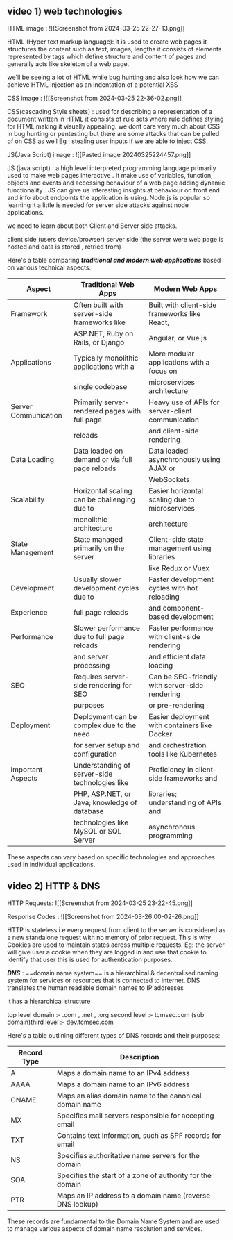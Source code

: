 
video 1) web technologies 
---
HTML image :
![[Screenshot from 2024-03-25 22-27-13.png]]

HTML (Hyper text markup language): it is used to create web pages
it structures the content such as text, images, lengths it consists of elements represented by tags which define structure and content of pages and generally acts like skeleton of a web page.

we'll be seeing a lot of HTML while bug hunting and also look how we can achieve HTML injection as an indentation of a potential XSS 



CSS image :
![[Screenshot from 2024-03-25 22-36-02.png]]

CSS(cascading Style sheets) : used for describing a representation of a document written in HTML it consists of rule sets where rule defines styling for HTML making it visually appealing. 
we dont care very much about CSS in bug hunting or pentesting but there are some attacks that can be pulled of on CSS as well Eg : stealing user inputs if we are able to inject CSS.










JS(Java Script) image :
![[Pasted image 20240325224457.png]]

JS (java script) : a high level interpreted programming language primarily used to make web pages interactive . It make use of variables, function, objects and events and accessing behaviour of a web page adding dynamic functionality .
JS can give us interesting insights at behaviour on front end and info about endpoints the application is using.
Node.js is popular so learning it a little is needed for server side attacks against node applications.

we need to learn about both Client and Server side attacks.

client side (users device/browser)
server side (the server were web page is hosted and data is stored , retried from)


Here's a table comparing ***traditional and modern web applications*** based on various technical aspects:

| Aspect                 | Traditional Web Apps                              | Modern Web Apps                                   |
|------------------------|---------------------------------------------------|---------------------------------------------------|
| Framework              | Often built with server-side frameworks like      | Built with client-side frameworks like React,     |
|                        | ASP.NET, Ruby on Rails, or Django                | Angular, or Vue.js                               |
| Applications           | Typically monolithic applications with a          | More modular applications with a focus on        |
|                        | single codebase                                   | microservices architecture                       |
| Server Communication   | Primarily server-rendered pages with full page   | Heavy use of APIs for server-client communication|
|                        | reloads                                           | and client-side rendering                         |
| Data Loading           | Data loaded on demand or via full page reloads   | Data loaded asynchronously using AJAX or         |
|                        |                                                | WebSockets                                       |
| Scalability            | Horizontal scaling can be challenging due to     | Easier horizontal scaling due to microservices   |
|                        | monolithic architecture                          | architecture                                      |
| State Management       | State managed primarily on the server             | Client-side state management using libraries     |
|                        |                                                | like Redux or Vuex                               |
| Development            | Usually slower development cycles due to         | Faster development cycles with hot reloading     |
| Experience             | full page reloads                                | and component-based development                  |
| Performance            | Slower performance due to full page reloads      | Faster performance with client-side rendering    |
|                        | and server processing                            | and efficient data loading                       |
| SEO                    | Requires server-side rendering for SEO           | Can be SEO-friendly with server-side rendering   |
|                        | purposes                                          | or pre-rendering                                  |
| Deployment             | Deployment can be complex due to the need        | Easier deployment with containers like Docker    |
|                        | for server setup and configuration               | and orchestration tools like Kubernetes          |
| Important Aspects      | Understanding of server-side technologies like   | Proficiency in client-side frameworks and        |
|                        | PHP, ASP.NET, or Java; knowledge of database     | libraries; understanding of APIs and             |
|                        | technologies like MySQL or SQL Server            | asynchronous programming                         |

These aspects can vary based on specific technologies and approaches used in individual applications.






video 2) HTTP & DNS 
---


HTTP Requests:
![[Screenshot from 2024-03-25 23-22-45.png]]




Response Codes :
![[Screenshot from 2024-03-26 00-02-26.png]]




HTTP is stateless i.e every request from client to the server is considered as a new standalone request with no memory of prior request.
 This is why Cookies are used to maintain states across multiple requests.
 Eg: the server will give user a cookie when they are logged in and use that cookie to identify that user this is used for authentication purposes.






***DNS*** : ==domain name system== is a hierarchical & decentralised naming system  for services or resources that is connected to internet.
DNS translates the human readable domain names to IP addresses

it has a hierarchical structure

top level domain :-   .com , .net , .org
second level :-   tcmsec.com
(sub domain)third level :- dev.tcmsec.com




Here's a table outlining different types of DNS records and their purposes:

| Record Type | Description                                                  |
|-------------|--------------------------------------------------------------|
| A           | Maps a domain name to an IPv4 address                        |
| AAAA        | Maps a domain name to an IPv6 address                        |
| CNAME       | Maps an alias domain name to the canonical domain name       |
| MX          | Specifies mail servers responsible for accepting email       |
| TXT         | Contains text information, such as SPF records for email     |
| NS          | Specifies authoritative name servers for the domain          |
| SOA         | Specifies the start of a zone of authority for the domain    |
| PTR         | Maps an IP address to a domain name (reverse DNS lookup)     |

These records are fundamental to the Domain Name System and are used to manage various aspects of domain name resolution and services.


